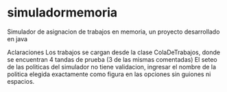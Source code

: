 # simuladormemoria

Simulador de asignacion de trabajos en memoria, un proyecto desarrollado en java

Aclaraciones
Los trabajos se cargan desde la clase ColaDeTrabajos, donde se encuentran 4 tandas de prueba (3 de las mismas comentadas)
El seteo de las politicas del simulador no tiene validacion, ingresar el nombre de la politica elegida exactamente como figura en las opciones sin guiones ni espacios.
